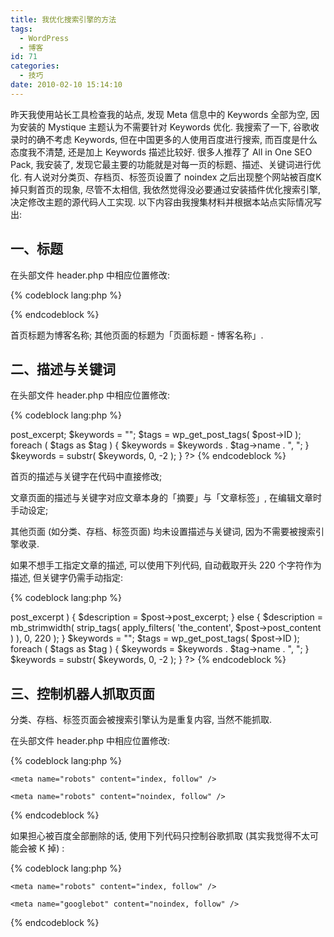```yaml
---
title: 我优化搜索引擎的方法
tags:
  - WordPress
  - 博客
id: 71
categories:
  - 技巧
date: 2010-02-10 15:14:10
---
```


昨天我使用站长工具检查我的站点, 发现 Meta 信息中的 Keywords 全部为空, 因为安装的 Mystique 主题认为不需要针对 Keywords 优化. 我搜索了一下, 谷歌收录时的确不考虑 Keywords, 但在中国更多的人使用百度进行搜索, 而百度是什么态度我不清楚, 还是加上 Keywords 描述比较好. 很多人推荐了 All in One SEO Pack, 我安装了, 发现它最主要的功能就是对每一页的标题、描述、关键词进行优化. 有人说对分类页、存档页、标签页设置了 noindex 之后出现整个网站被百度K掉只剩首页的现象, 尽管不太相信, 我依然觉得没必要通过安装插件优化搜索引擎, 决定修改主题的源代码人工实现. 以下内容由我搜集材料并根据本站点实际情况写出: <!-- more -->

## 一、标题

在头部文件 header.php 中相应位置修改:

{% codeblock lang:php %}
<title><?php if (is_home()) { echo bloginfo('name'); } else { echo trim(wp_title('',false)); ?> - <?php echo bloginfo('name'); } ?></title>
{% endcodeblock %}

首页标题为博客名称; 其他页面的标题为「页面标题 - 博客名称」.

## 二、描述与关键词

在头部文件 header.php 中相应位置修改:

{% codeblock lang:php %}
<?php
if ( is_home() ) {
    $description = "「光线部落」是一个专注互联网应用与行业动态的独立博客. ";
    $keywords = "光线部落, 博客, 互联网, 评论, 计算机, 软件";
} elseif ( is_single() ) {
    $description = $post->post_excerpt;
    $keywords = "";
    $tags = wp_get_post_tags( $post->ID );
    foreach ( $tags as $tag ) {
        $keywords = $keywords . $tag->name . ", ";
    }
    $keywords = substr( $keywords, 0, -2 );
}
?>
<meta name="description" content="<?php echo $description; ?>" />
<meta name="keywords" content="<?php echo $keywords; ?>" />
{% endcodeblock %}

首页的描述与关键字在代码中直接修改;

文章页面的描述与关键字对应文章本身的「摘要」与「文章标签」, 在编辑文章时手动设定;

其他页面 (如分类、存档、标签页面) 均未设置描述与关键词, 因为不需要被搜索引擎收录.

如果不想手工指定文章的描述, 可以使用下列代码, 自动截取开头 220 个字符作为描述, 但关键字仍需手动指定:

{% codeblock lang:php %}
<?php
if ( is_home() ) {
    $description = "「光线部落」是一个专注互联网应用与行业动态的独立博客. ";
    $keywords = "光线部落, 博客, 互联网, 评论, 计算机, 软件";
} elseif ( is_single() || is_page() ) {
    if ( $post->post_excerpt ) {
        $description = $post->post_excerpt;
    } else {
        $description = mb_strimwidth( strip_tags( apply_filters( 'the_content', $post->post_content ) ), 0, 220 );
    }
    $keywords = "";
    $tags = wp_get_post_tags( $post->ID );
    foreach ( $tags as $tag ) {
        $keywords = $keywords . $tag->name . ", ";
    }
    $keywords = substr( $keywords, 0, -2 );
}
?>
<meta name="description" content="<?php echo $description; ?>" />
<meta name="keywords" content="<?php echo $keywords; ?>" />
{% endcodeblock %}


## 三、控制机器人抓取页面

分类、存档、标签页面会被搜索引擎认为是重复内容, 当然不能抓取.

在头部文件 header.php 中相应位置修改:

{% codeblock lang:php %}
<?php if ( is_single() || is_page() || is_home() ) { ?>
    <meta name="robots" content="index, follow" />
<?php } else { ?>
    <meta name="robots" content="noindex, follow" />
<?php }; ?>
{% endcodeblock %}

如果担心被百度全部删除的话, 使用下列代码只控制谷歌抓取 (其实我觉得不太可能会被 K 掉) :

{% codeblock lang:php %}
<?php if ( is_single() || is_page() || is_home() ) { ?>
    <meta name="robots" content="index, follow" />
<?php } else { ?>
    <meta name="googlebot" content="noindex, follow" />
<?php }; ?>
{% endcodeblock %}
